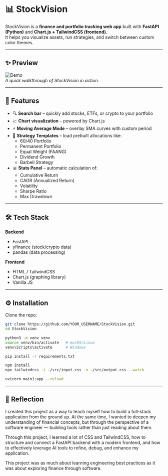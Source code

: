 # 📊 StockVision

StockVision is a **finance and portfolio tracking web app** built with **FastAPI (Python)** and **Chart.js + TailwindCSS (frontend)**.  
It helps you visualize assets, run strategies, and switch between custom color themes.

---

## ✨ Preview

![Demo](assets/demo.gif)  
*A quick walkthrough of StockVision in action.*

---

## 🚀 Features
- 🔍 **Search bar** – quickly add stocks, ETFs, or crypto to your portfolio  
- 📈 **Chart visualization** – powered by Chart.js  
- ⚡ **Moving Average Mode** – overlay SMA curves with custom period  
- 🧮 **Strategy Templates** – load prebuilt allocations like:
  - 60/40 Portfolio  
  - Permanent Portfolio  
  - Equal Weight (FAANG)  
  - Dividend Growth  
  - Barbell Strategy  
- 📊 **Stats Panel** – automatic calculation of:
  - Cumulative Return  
  - CAGR (Annualized Return)  
  - Volatility  
  - Sharpe Ratio  
  - Max Drawdown  


---

## 🛠 Tech Stack
**Backend**
- FastAPI  
- yfinance (stock/crypto data)  
- pandas (data processing)  

**Frontend**
- HTML / TailwindCSS  
- Chart.js (graphing library)  
- Vanilla JS  

---

## ⚙️ Installation

Clone the repo:
```bash
git clone https://github.com/YOUR_USERNAME/StockVision.git
cd StockVision

python3 -m venv venv
source venv/bin/activate   # macOS/Linux
venv\Scripts\activate      # Windows

pip install -r requirements.txt

npm install
npx tailwindcss -i ./src/input.css -o ./src/output.css --watch

uvicorn main1:app --reload

```
--- 
## 💭 Reflection

I created this project as a way to teach myself how to build a full-stack application from the ground up. At the same time, I wanted to deepen my understanding of financial concepts, but through the perspective of a software engineer — building tools rather than just reading about them.

Through this project, I learned a lot of CSS and TailwindCSS, how to structure and connect a FastAPI backend with a modern frontend, and how to effectively leverage AI tools to refine, debug, and enhance my application.

This project was as much about learning engineering best practices as it was about exploring finance through software.

